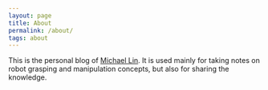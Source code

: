 ```yaml
---
layout: page
title: About
permalink: /about/
tags: about
---
```


This is the personal blog of [Michael Lin](https://michaelalin.com). It is used mainly for taking notes on robot grasping and manipulation concepts, but also for sharing the knowledge.

